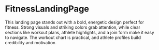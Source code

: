 # FitnessLandingPage
This landing page stands out with a bold, energetic design perfect for fitness. Strong visuals and striking colors grab attention, while clear sections like workout plans, athlete highlights, and a join form make it easy to navigate. The workout chart is practical, and athlete profiles build credibility and motivation.

